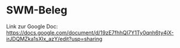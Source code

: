 # SWM-Beleg

Link zur Google Doc:
https://docs.google.com/document/d/19zE7fhhQI7Y1Ty0qnh6ty4jX-irJDQMZka1sXlx_azY/edit?usp=sharing
